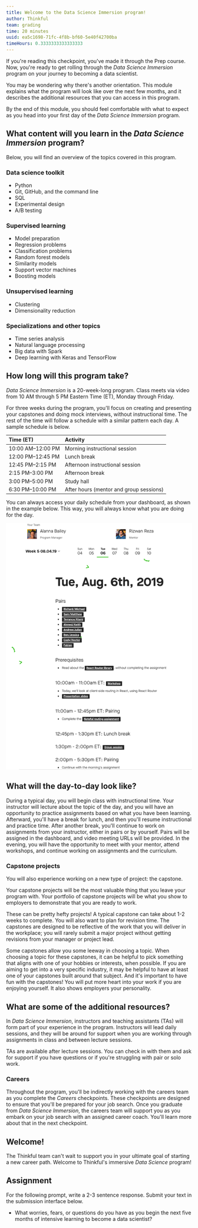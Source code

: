```yaml
---
title: Welcome to the Data Science Immersion program!
author: Thinkful
team: grading
time: 20 minutes
uuid: ea5c1698-71fc-4f8b-bf60-5e40f42700ba
timeHours: 0.3333333333333333
---
```


If you're reading this checkpoint, you've made it through the Prep course. Now, you're ready to get rolling through the *Data Science Immersion* program on your journey to becoming a data scientist.

You may be wondering why there's another orientation. This module explains what the program will look like over the next few months, and it describes the additional resources that you can access in this program.

By the end of this module, you should feel comfortable with what to expect as you head into your first day of the *Data Science Immersion* program.

## What content will you learn in the *Data Science Immersion* program?

Below, you will find an overview of the topics covered in this program.

### Data science toolkit

- Python
- Git, GitHub, and the command line
- SQL
- Experimental design
- A/B testing

### Supervised learning

- Model preparation
- Regression problems
- Classification problems
- Random forest models
- Similarity models
- Support vector machines
- Boosting models

### Unsupervised learning

- Clustering
- Dimensionality reduction

### Specializations and other topics

- Time series analysis
- Natural language processing
- Big data with Spark
- Deep learning with Keras and TensorFlow

## How long will this program take?

*Data Science Immersion* is a 20-week-long program. Class meets via video from 10 AM through 5 PM Eastern Time (ET), Monday through Friday.

For three weeks during the program, you'll focus on creating and presenting your capstones and doing mock interviews, without instructional time. The rest of the time will follow a schedule with a similar pattern each day. A sample schedule is below.

| Time (ET) | Activity |
| :--- | :--- |
| 10:00 AM–12:00 PM | Morning instructional session |        
| 12:00 PM–12:45 PM | Lunch break |        
| 12:45 PM–2:15 PM | Afternoon instructional session |
| 2:15 PM–3:00 PM | Afternoon break |       
| 3:00 PM–5:00 PM | Study hall |       
| 6:30 PM–10:00 PM | After hours (mentor and group sessions) |      

You can always access your daily schedule from your dashboard, as shown in the example below. This way, you will always know what you are doing for the day.

![](dash_schedule.png)

## What will the day-to-day look like?

During a typical day, you will begin class with instructional time. Your instructor will lecture about the topic of the day, and you will have an opportunity to practice assignments based on what you have been learning. Afterward, you'll have a break for lunch, and then you'll resume instructional and practice time. After another break, you'll continue to work on assignments from your instructor, either in pairs or by yourself. Pairs will be assigned in the dashboard, and video meeting URLs will be provided. In the evening, you will have the opportunity to meet with your mentor, attend workshops, and continue working on assignments and the curriculum.

### Capstone projects

You will also experience working on a new type of project: the capstone.

Your capstone projects will be the most valuable thing that you leave your program with. Your portfolio of capstone projects will be what you show to employers to demonstrate that you are ready to work.  

These can be pretty hefty projects! A typical capstone can take about 1-2 weeks to complete. You will also want to plan for revision time. The capstones are designed to be reflective of the work that you will deliver in the workplace; you will rarely submit a major project without getting revisions from your manager or project lead.

Some capstones allow you some leeway in choosing a topic. When choosing a topic for these capstones, it can be helpful to pick something that aligns with one of your hobbies or interests, when possible. If you are aiming to get into a very specific industry, it may be helpful to have at least one of your capstones built around that subject. And it's important to have fun with the capstones! You will put more heart into your work if you are enjoying yourself. It also shows employers your personality.

## What are some of the additional resources?

In *Data Science Immersion*, instructors and teaching assistants (TAs) will form part of your experience in the program. Instructors will lead daily sessions, and they will be around for support when you are working through assignments in class and between lecture sessions.

TAs are available after lecture sessions. You can check in with them and ask for support if you have questions or if you're struggling with pair or solo work.

### Careers

Throughout the program, you'll be indirectly working with the careers team as you complete the *Careers* checkpoints. These checkpoints are designed to ensure that you'll be prepared for your job search. Once you graduate from *Data Science Immersion*, the careers team will support you as you embark on your job search with an assigned career coach. You'll learn more about that in the next checkpoint.

## Welcome!

The Thinkful team can't wait to support you in your ultimate goal of starting a new career path. Welcome to Thinkful's immersive *Data Science* program!

## Assignment

For the following prompt, write a 2-3 sentence response. Submit your text in the submission interface below.

- What worries, fears, or questions do you have as you begin the next five months of intensive learning to become a data scientist?
